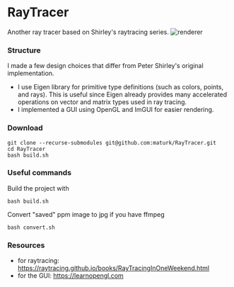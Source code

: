 # RayTracer
Another ray tracer based on Shirley's raytracing series. 
![renderer](https://user-images.githubusercontent.com/30566358/221235731-e96baeca-29c4-46c1-aaef-30538fe5a26b.jpg)
### Structure
I made a few design choices that differ from Peter Shirley's original implementation.
- I use Eigen library for primitive type definitions (such as colors, points, and rays). This is useful since Eigen already provides many accelerated operations on vector and matrix types used in ray tracing. 
- I implemented a GUI using OpenGL and ImGUI for easier rendering.
### Download
```
git clone --recurse-submodules git@github.com:maturk/RayTracer.git
cd RayTracer
bash build.sh
```
### Useful commands
Build the project with
```
bash build.sh
```
Convert "saved" ppm image to jpg if you have ffmpeg
```
bash convert.sh
```
### Resources
 - for raytracing: https://raytracing.github.io/books/RayTracingInOneWeekend.html
 - for the GUI: https://learnopengl.com
